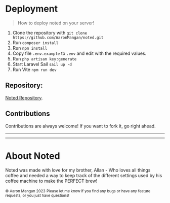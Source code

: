# Deployment

> How to deploy noted on your server!

1. Clone the repository with `git clone https://github.com/AaronMangan/noted.git`
2. Run `composer install`
3. Run `npm install`
4. Copy file `.env.example` to `.env` and edit with the required values.
5. Run `php artisan key:generate`
6. Start Laravel Sail `sail up -d`
7. Run Vite `npm run dev`

## Repository:

[Noted Repository](https://github.com/AaronMangan/noted).

## Contributions

Contributions are always welcome! If you want to fork it, go right ahead.

---

---

# **About Noted**

Noted was made with love for my brother, Allan - Who loves all things coffee and needed a way to keep track of the different settings used by his coffee machine to make the PERFECT brew!

<small>© Aaron Mangan 2023</small>
<small>Please let me know if you find any bugs or have any feature requests, or you just have questions!</small>
